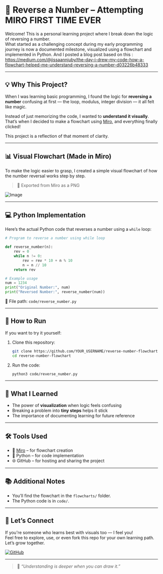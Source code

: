 # 🔁 Reverse a Number – Attempting MIRO FIRST TIME EVER

Welcome! This is a personal learning project where I break down the logic of reversing a number.  
What started as a challenging concept during my early programming journey is now a documented milestone, visualized using a flowchart and implemented in Python.
And I posted a blog post based on this :
https://medium.com/@jissaannjuby/the-day-i-drew-my-code-how-a-flowchart-helped-me-understand-reversing-a-number-d03226b48333

---

## 💡 Why This Project?

When I was learning basic programming, I found the logic for **reversing a number** confusing at first — the loop, modulus, integer division — it all felt like magic.

Instead of just memorizing the code, I wanted to **understand it visually**. That’s when I decided to make a flowchart using [Miro](https://miro.com/), and everything finally clicked!

This project is a reflection of that moment of clarity.

---

## 📊 Visual Flowchart (Made in Miro)

To make the logic easier to grasp, I created a simple visual flowchart of how the number reversal works step by step.

> 📌 Exported from Miro as a PNG

![Image](https://github.com/user-attachments/assets/2a840679-e074-45f5-a2c3-dc69266bee91)

---

## 💻 Python Implementation

Here’s the actual Python code that reverses a number using a `while` loop:

```python
# Program to reverse a number using while loop

def reverse_number(n):
    rev = 0
    while n != 0:
        rev = rev * 10 + n % 10
        n = n // 10
    return rev

# Example usage
num = 1234
print("Original Number:", num)
print("Reversed Number:", reverse_number(num))
```

📂 File path: `code/reverse_number.py`

---

## 🚀 How to Run

If you want to try it yourself:

1. Clone this repository:
   ```bash
   git clone https://github.com/YOUR_USERNAME/reverse-number-flowchart.git
   cd reverse-number-flowchart
   ```

2. Run the code:
   ```bash
   python3 code/reverse_number.py
   ```

---

## 🧠 What I Learned

- The power of **visualization** when logic feels confusing
- Breaking a problem into **tiny steps** helps it stick
- The importance of documenting learning for future reference

---

## 🛠 Tools Used

- 🧩 [Miro](https://miro.com/) – for flowchart creation  
- 🐍 Python – for code implementation  
- 🌐 GitHub – for hosting and sharing the project

---

## 📚 Additional Notes

- You’ll find the flowchart in the `flowcharts/` folder.
- The Python code is in `code/`.

---

## 🤝 Let’s Connect

If you're someone who learns best with visuals too — I feel you!  
Feel free to explore, use, or even fork this repo for your own learning path.  
Let’s grow together.

[![GitHub](https://img.shields.io/badge/GitHub-Visit-blue?style=flat&logo=github)](https://github.com/JissaAanJuby)

---

> 🧠 *“Understanding is deeper when you can draw it.”*
